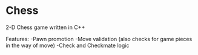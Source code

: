 # Chess
2-D Chess game written in C++

Features:
-Pawn promotion
-Move validation (also checks for game pieces in the way of move)
-Check and Checkmate logic
